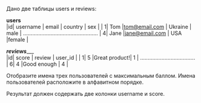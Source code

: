 Дано две таблицы users и reviews:

______________________users______________________              
|id| username |     email     | country | sex   |
| 1| Tom      |tom@email.com  | Ukraine | male  |
.................................................
| 4| Jane     |jane@email.com |   USA   |female |


_____________reviews________________            
|id| score |   review     | user_id |
| 1|  5    |Great product!|     1   |
....................................
| 6|  4    |Good enough   |     4   |

Отобразите имена трех пользователей с максимальным баллом. Имена пользователей расположите в алфавитном порядке.

Результат должен содержать две колонки username и score.